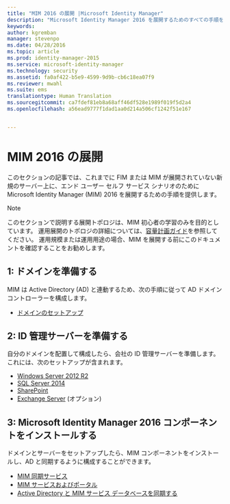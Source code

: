 ```yaml
---
title: "MIM 2016 の展開 |Microsoft Identity Manager"
description: "Microsoft Identity Manager 2016 を展開するためのすべての手順を、ポータルを構成する環境を準備するところから説明します。"
keywords: 
author: kgremban
manager: stevenpo
ms.date: 04/28/2016
ms.topic: article
ms.prod: identity-manager-2015
ms.service: microsoft-identity-manager
ms.technology: security
ms.assetid: fa0af422-b5e9-4599-9d9b-cb6c18ea07f9
ms.reviewer: mwahl
ms.suite: ems
translationtype: Human Translation
ms.sourcegitcommit: ca7fdef81eb8a68aff46df528e1989f019f5d2a4
ms.openlocfilehash: a56ead9777f1dad1aa0d214a506cf1242f51e167


---
```


# MIM 2016 の展開
このセクションの記事では、これまでに FIM または MIM が展開されていない新規のサーバー上に、エンド ユーザー セルフ サービス シナリオのために Microsoft Identity Manager (MIM) 2016 を展開するための手順を提供します。

> [!NOTE]
> このセクションで説明する展開トポロジは、MIM 初心者の学習のみを目的としています。  運用展開のトポロジの詳細については、[容量計画ガイド](/microsoft-identity-manager/plan-design/capacity-planning-guide)を参照してください。  運用規模または運用用途の場合、MIM を展開する前にこのドキュメントを確認することをお勧めします。

<!---
Comment: Restore after PAM content is included

The privileged access management scenario is deployed differently than other MIM scenarios, as it requires a dedicated bastion forest environment.  If you want to learn more about deploying MIM for Privileged Identity Management, see [Getting Started with Privileged Access Management](privileged-access-management-get-started.md).
--->

## 1: ドメインを準備する
MIM は Active Directory (AD) と連動するため、次の手順に従って AD ドメイン コントローラーを構成します。
- [ドメインのセットアップ](preparing-domain.md)

## 2: ID 管理サーバーを準備する
自分のドメインを配置して構成したら、会社の ID 管理サーバーを準備します。 これには、次のセットアップが含まれます。
- [Windows Server 2012 R2](prepare-server-ws2012r2.md)
- [SQL Server 2014](prepare-server-sql2014.md)
- [SharePoint](prepare-server-sharepoint.md)
- [Exchange Server](prepare-server-exchange.md) (オプション)

## 3: Microsoft Identity Manager 2016 コンポーネントをインストールする
ドメインとサーバーをセットアップしたら、MIM コンポーネントをインストールし、AD と同期するように構成することができます。
- [MIM 同期サービス](install-mim-sync.md)
- [MIM サービスおよびポータル](install-mim-service-portal.md)
- [Active Directory と MIM サービス データベースを同期する](install-mim-sync-ad-service.md)



<!--HONumber=Jun16_HO4-->


